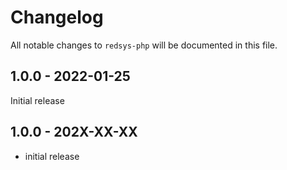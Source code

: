 # Changelog

All notable changes to `redsys-php` will be documented in this file.

## 1.0.0 - 2022-01-25

Initial release

## 1.0.0 - 202X-XX-XX

- initial release
